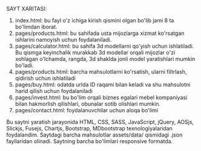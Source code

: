 SAYT XARITASI:

1. index.html: bu fayl o'z ichiga kirish qismini olgan bo'lib jami 8 ta bo'limdan iborat.
2. pages/products.html: bu sahifada usta mijozlarga xizmat ko'rsatgan ishlarini namoyish uchun foydalaniladi.
3. pages/calculator.html: bu sahifa 3d modellarni qo'yish uchun ishlatiladi. Bu qismga keyinchalik murakkab 3d modellar orqali mijozlar o'zi xohlagan o'lchamda, rangda, 3d shaklda jonli model yaratishlari mumkin bo'ladi.
4. pages/products.html: barcha mahsulotlarni ko'rsatish, ularni filtrlash, qidirish uchun ishlatiladi
5. pages/buy.html: odatda urlda ID raqami bilan keladi va shu mahsulotni harid qilish uchun foydalaniladi
6. pages/invest.html: bu bo'lim orqali biznes egalari mebel kompaniyasi bilan hakmorlish qilishlari, obunalar sotib olishlari mumkin.
7. pages/contact.html: foydalanuvchilar uchun aloqa bo'limi

Bu saytni yaratish jarayonida HTML, CSS, SASS, JavaScript, jQuery, AOSjs, Slickjs, Fusejs, Chartjs, Bootstrap, MDbootstrap texnologiyalaridan foydalandim. Saytdagi barcha mahsulotlar assets/data/ qismidagi .json fayllaridan olinadi. Saytning barcha bo'limlari responsive formatda.

